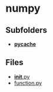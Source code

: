 # numpy

## Subfolders

- [__pycache__](__pycache__)

## Files

- [__init__.py](__init__.py)
- [function.py](function.py)
